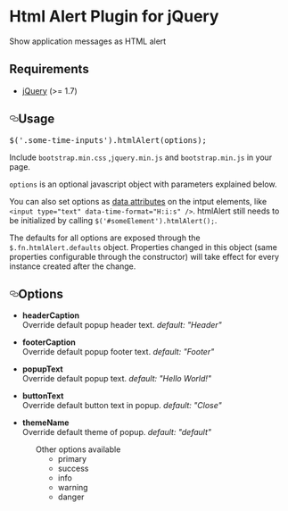 <h1>Html Alert Plugin for jQuery</h1> 	
Show application messages as HTML alert

<h2>Requirements</h2>
<ul>
	<li><a href="http://jquery.com/">jQuery</a> (&gt;= 1.7)</li>
</ul>
<h2><a id="user-content-usage" class="anchor" href="#usage" aria-hidden="true"><svg aria-hidden="true" class="octicon octicon-link" height="16" version="1.1" viewBox="0 0 16 16" width="16"><path d="M4 9h1v1H4c-1.5 0-3-1.69-3-3.5S2.55 3 4 3h4c1.45 0 3 1.69 3 3.5 0 1.41-.91 2.72-2 3.25V8.59c.58-.45 1-1.27 1-2.09C10 5.22 8.98 4 8 4H4c-.98 0-2 1.22-2 2.5S3 9 4 9zm9-3h-1v1h1c1 0 2 1.22 2 2.5S13.98 12 13 12H9c-.98 0-2-1.22-2-2.5 0-.83.42-1.64 1-2.09V6.25c-1.09.53-2 1.84-2 3.25C6 11.31 7.55 13 9 13h4c1.45 0 3-1.69 3-3.5S14.5 6 13 6z"></path></svg></a>Usage</h2>

<div class="highlight highlight-source-js"><pre><span class="pl-en">$</span>(<span class="pl-s"><span class="pl-pds">'</span>.some-time-inputs<span class="pl-pds">'</span></span>).<span class="pl-en">htmlAlert</span>(options);</pre></div>

<p>Include <code>bootstrap.min.css</code> ,<code>jquery.min.js</code> and <code>bootstrap.min.js</code> in your page.</p>

<p><code>options</code> is an optional javascript object with parameters explained below.</p>

<p>You can also set options as <a href="https://developer.mozilla.org/en-US/docs/Web/Guide/HTML/Using_data_attributes">data attributes</a> on the intput elements, like <code>&lt;input type="text" data-time-format="H:i:s" /&gt;</code>. htmlAlert still needs to be initialized by calling <code>$('#someElement').htmlAlert();</code>.</p>

<p>The defaults for all options are exposed through the <code>$.fn.htmlAlert.defaults</code> object. Properties changed in this object (same properties configurable through the constructor) will take effect for every instance created after the change.</p>

<h2><a id="user-content-options" class="anchor" href="#options" aria-hidden="true"><svg aria-hidden="true" class="octicon octicon-link" height="16" version="1.1" viewBox="0 0 16 16" width="16"><path d="M4 9h1v1H4c-1.5 0-3-1.69-3-3.5S2.55 3 4 3h4c1.45 0 3 1.69 3 3.5 0 1.41-.91 2.72-2 3.25V8.59c.58-.45 1-1.27 1-2.09C10 5.22 8.98 4 8 4H4c-.98 0-2 1.22-2 2.5S3 9 4 9zm9-3h-1v1h1c1 0 2 1.22 2 2.5S13.98 12 13 12H9c-.98 0-2-1.22-2-2.5 0-.83.42-1.64 1-2.09V6.25c-1.09.53-2 1.84-2 3.25C6 11.31 7.55 13 9 13h4c1.45 0 3-1.69 3-3.5S14.5 6 13 6z"></path></svg></a>Options</h2>

<ul>
	<li>
        <p>
        	<strong>headerCaption</strong>
            <br> Override default popup header text.
            <em>default: "Header"</em>
        </p>
    </li>
    <li>
        <p>
        	<strong>footerCaption</strong>
            <br> Override default popup footer text.
            <em>default: "Footer"</em>
        </p>
    </li>
    <li>
        <p>
        	<strong>popupText</strong>
            <br> Override default popup text.
            <em>default: "Hello World!"</em>
        </p>
    </li>
    <li>
        <p>
        	<strong>buttonText</strong>
            <br> Override default button text in popup.
            <em>default: "Close"</em>
        </p>
    </li>
    <li>
        <p>
        	<strong>themeName</strong>
            <br> Override default theme of popup.
            <em>default: "default"</em>
            <p style="padding-left: 25px;">
	            <ul>Other options available
	            	<li style="margin-left: 40px;">primary</li>
	            	<li style="margin-left: 40px;">success</li>
	            	<li style="margin-left: 40px;">info</li>
	            	<li style="margin-left: 40px;">warning</li>
	            	<li style="margin-left: 40px;">danger</li>
	            </ul>
            </p>
        </p>
    </li>
</ul>